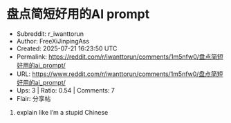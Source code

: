 # 盘点简短好用的AI prompt

- Subreddit: r_iwanttorun
- Author: FreeXiJinpingAss
- Created: 2025-07-21 16:23:50 UTC
- Permalink: https://reddit.com/r/iwanttorun/comments/1m5nfw0/盘点简短好用的ai_prompt/
- URL: https://www.reddit.com/r/iwanttorun/comments/1m5nfw0/盘点简短好用的ai_prompt/
- Ups: 3 | Ratio: 0.54 | Comments: 7
- Flair: 分享帖


1.  explain like I’m a stupid Chinese

